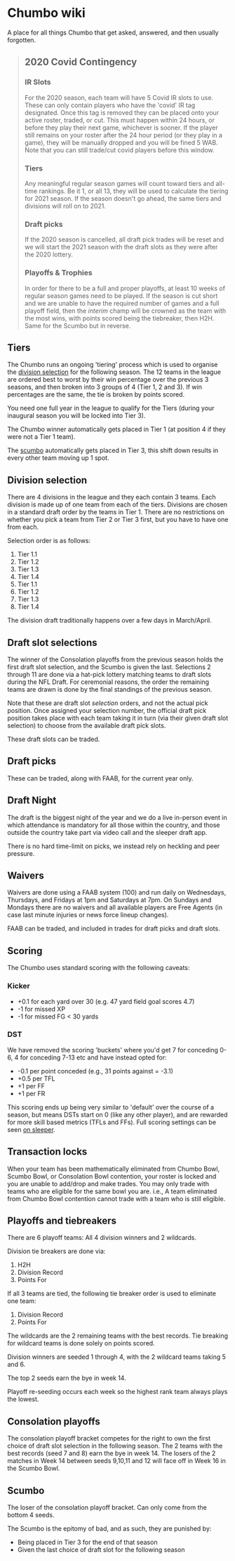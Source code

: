 # Chumbo wiki
A place for all things Chumbo that get asked, answered, and then usually forgotten.

> ## 2020 Covid Contingency
> ### IR Slots
> For the 2020 season, each team will have 5 Covid IR slots to use. These can only contain players who have the 'covid' IR tag designated. Once this tag is removed they can be placed onto your active roster, traded, or cut. This must happen within 24 hours, or before they play their next game, whichever is sooner. If the player still remains on your roster after the 24 hour period (or they play in a game), they will be manually dropped and you will be fined 5 WAB. Note that you can still trade/cut covid players before this window.
>
> ### Tiers
> Any meaningful regular season games will count toward tiers and all-time rankings. Be it 1, or all 13, they will be used to calculate the tiering for 2021 season. If the season doesn't go ahead, the same tiers and divisions will roll on to 2021.
>
> ### Draft picks
> If the 2020 season is cancelled, all draft pick trades will be reset and we will start the 2021 season with the draft slots as they were after the 2020 lottery.
>
> ### Playoffs & Trophies
> In order for there to be a full and proper playoffs, at least 10 weeks of regular season games need to be played. If the season is cut short and we are unable to have the required number of games and a full playoff field, then the *interim* champ will be crowned as the team with the most wins, with points scored being the tiebreaker, then H2H. Same for the Scumbo but in reverse.


## Tiers
The Chumbo runs an ongoing 'tiering' process which is used to organise the [division selection](#division-selection) for the following season. The 12 teams in the league are ordered best to worst by their win percentage over the previous 3 seasons, and then broken into 3 groups of 4 (Tier 1, 2 and 3). If win percentages are the same, the tie is broken by points scored. 

You need one full year in the league to qualify for the Tiers (during your inaugural season you will be locked into Tier 3).

The Chumbo winner automatically gets placed in Tier 1 (at position 4 if they were not a Tier 1 team).

The [scumbo](#scumbo) automatically gets placed in Tier 3, this shift down results in every other team moving up 1 spot.

## Division selection
There are 4 divisions in the league and they each contain 3 teams. Each division is made up of one team from each of the tiers. Divisions are chosen in a standard draft order by the teams in Tier 1. There are no restrictions on whether you pick a team from Tier 2 or Tier 3 first, but you have to have one from each.

Selection order is as follows:

1. Tier 1.1
2. Tier 1.2
3. Tier 1.3
4. Tier 1.4
5. Tier 1.1
6. Tier 1.2
7. Tier 1.3
8. Tier 1.4

The division draft traditionally happens over a few days in March/April.

## Draft slot selections
The winner of the Consolation playoffs from the previous season holds the first draft slot selection, and the Scumbo is given the last. Selections 2 through 11 are done via a hat-pick lottery matching teams to draft slots during the NFL Draft. For ceremonial reasons, the order the remaining teams are drawn is done by the final standings of the previous season.

Note that these are draft slot _selection_ orders, and not the actual pick position. Once assigned your selection number, the official draft pick position takes place with each team taking it in turn (via their given draft slot selection) to choose from the available draft pick slots.

These draft slots can be traded.

## Draft picks
These can be traded, along with FAAB, for the current year only.

## Draft Night
The draft is the biggest night of the year and we do a live in-person event in which attendance is mandatory for all those within the country, and those outside the country take part via video call and the sleeper draft app.

There is no hard time-limit on picks, we instead rely on heckling and peer pressure.

## Waivers
Waivers are done using a FAAB system (100) and run daily on Wednesdays, Thursdays, and Fridays at 1pm and Saturdays at 7pm. On Sundays and Mondays there are no waivers and all available players are Free Agents (in case last minute injuries or news force lineup changes).

FAAB can be traded, and included in trades for draft picks and draft slots.

## Scoring
The Chumbo uses standard scoring with the following caveats:

### Kicker
- +0.1 for each yard over 30 (e.g. 47 yard field goal scores 4.7)
- -1 for missed XP
- -1 for missed FG < 30 yards

### DST
We have removed the scoring 'buckets' where you'd get 7 for conceding 0-6, 4 for conceding 7-13 etc and have instead opted for:

- -0.1 per point conceded (e.g., 31 points against = -3.1)
- +0.5 per TFL
- +1 per FF
- +1 per FR

This scoring ends up being very similar to 'default' over the course of a season, but means DSTs start on 0 (like any other player), and are rewarded for more skill based metrics (TFLs and FFs). Full scoring settings can be seen [on sleeper](https://sleeper.app/leagues/521050726446252032).

## Transaction locks
When your team has been mathematically eliminated from Chumbo Bowl, Scumbo Bowl, or Consolation Bowl contention, your roster is locked and you are unable to add/drop and make trades. You may only trade with teams who are eligible for the same bowl you are. i.e., A team eliminated from Chumbo Bowl contention cannot trade with a team who is still eligible.

## Playoffs and tiebreakers
There are 6 playoff teams: All 4 division winners and 2 wildcards.

Division tie breakers are done via:
1. H2H
2. Division Record
3. Points For

If all 3 teams are tied, the following tie breaker order is used to eliminate one team:
1. Division Record
2. Points For

The wildcards are the 2 remaining teams with the best records. Tie breaking for wildcard teams is done solely on points scored.

Division winners are seeded 1 through 4, with the 2 wildcard teams taking 5 and 6.

The top 2 seeds earn the bye in week 14.

Playoff re-seeding occurs each week so the highest rank team always plays the lowest.

## Consolation playoffs
The consolation playoff bracket competes for the right to own the first choice of draft slot selection in the following season. The 2 teams with the best records (seed 7 and 8) earn the bye in week 14. The losers of the 2 matches in Week 14 between seeds 9,10,11 and 12 will face off in Week 16 in the Scumbo Bowl.

## Scumbo
The loser of the consolation playoff bracket. Can only come from the bottom 4 seeds.

The Scumbo is the epitomy of bad, and as such, they are punished by:
- Being placed in Tier 3 for the end of that season
- Given the last choice of draft slot for the following season
